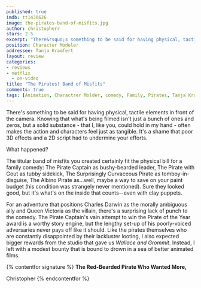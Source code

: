 ```yaml
---
published: true
imdb: tt1430626
image: the-pirates-band-of-misfits.jpg
author: christopherr 
stars: 2.5
excerpt: "There&rsquo;s something to be said for having physical, tactile elements in front of the camera. Knowing that what&rsquo;s being filmed isn&rsquo;t just a bunch of ones and zeros, but a solid substance &ndash; that I, like you, could hold in my hand &ndash; often makes the action and characters feel just as tangible. It&rsquo;s a shame that poor 3D effects and a 2D script had to undermine your efforts."
position: Character Modeler
addressee: Tanja Kramfert
layout: review
categories:
- reviews
- netflix
  - on-video
title: "The Pirates! Band of Misfits"
comments: true
tags: [Animation, Charactrer Molder, comedy, Family, Pirates, Tanja Kramfert, Uncategorized]
---
```

There's something to be said for having physical, tactile elements in front of the camera. Knowing that what's being filmed isn't just a bunch of ones and zeros, but a solid substance - that I, like you, could hold in my hand - often makes the action and characters feel just as tangible. It's a shame that poor 3D effects and a 2D script had to undermine your efforts.

What happened?

The titular band of misfits you created certainly fit the physical bill for a family comedy: The Pirate Captain as bushy-bearded leader, The Pirate with Gout as tubby sidekick, The Surprisingly Curvaceous Pirate as tomboy-in-disguise, The Albino Pirate as…well, maybe a way to save on your paint budget (his condition was strangely never mentioned). Sure they looked good, but it's what's on the inside that counts--even with clay puppets.

For an adventure that positions Charles Darwin as the morally ambiguous ally and Queen Victoria as the villain, there's a surprising lack of punch to the comedy. The Pirate Captain's vain attempt to win the Pirate of the Year award is a worthy story engine, but the lengthy set-up of his poorly-voiced adversaries never pays off like it should. Like the pirates themselves who are constantly disappointed by their lackluster looting, I also expected bigger rewards from the studio that gave us _Wallace and Grommit_.  Instead, I left with a modest bounty that is bound to drown in a sea of better animated films.

{% contentfor signature %}
**The Red-Bearded Pirate Who Wanted More,**

Christopher
{% endcontentfor %}
